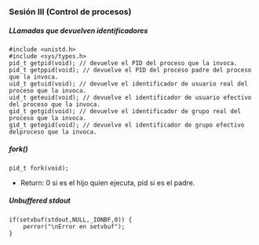 ### Sesión III (Control de procesos)

##### LLamadas que devuelven identificadores

~~~
#include <unistd.h>
#include <sys/types.h>
pid_t getpid(void); // devuelve el PID del proceso que la invoca.
pid_t getppid(void); // devuelve el PID del proceso padre del proceso que la invoca.
uid_t getuid(void); // devuelve el identificador de usuario real del proceso que la invoca.
uid_t geteuid(void); // devuelve el identificador de usuario efectivo del proceso que la invoca.
gid_t getgid(void); // devuelve el identificador de grupo real del proceso que la invoca.
gid_t getegid(void); // devuelve el identificador de grupo efectivo delproceso que la invoca.
~~~
##### fork()

`pid_t fork(void);`

* Return: 0 si es el hijo quien ejecuta, pid si es el padre.

##### Unbuffered stdout
~~~
if(setvbuf(stdout,NULL,_IONBF,0)) {
	perror("\nError en setvbuf");
}
~~~